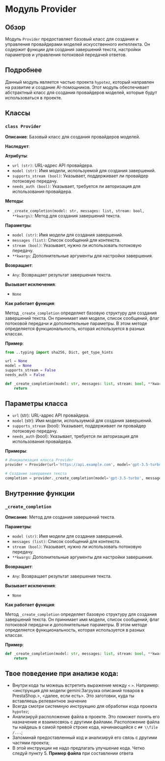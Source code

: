 # Модуль Provider

## Обзор

Модуль `Provider` предоставляет базовый класс для создания и управления провайдерами моделей искусственного интеллекта. Он содержит функции для создания завершений текста, настройки параметров и управления потоковой передачей ответов.

## Подробнее

Данный модуль является частью проекта `hypotez`, который направлен на развитие  и создание  AI-помощников.  Этот модуль обеспечивает абстрактный класс для создания провайдеров моделей, которые будут использоваться в проекте.

## Классы

### `class Provider`

**Описание**: Базовый класс для создания провайдеров моделей.

**Наследует**: 

**Атрибуты**:

* `url (str)`: URL-адрес API провайдера.
* `model (str)`: Имя модели, используемой для создания завершений.
* `supports_stream (bool)`: Указывает, поддерживает ли провайдер потоковую передачу.
* `needs_auth (bool)`: Указывает, требуется ли авторизация для использования провайдера.

**Методы**:

* `_create_completion(model: str, messages: list, stream: bool, **kwargs)`: Метод для создания завершений текста.

**Параметры**:

* `model (str)`: Имя модели для создания завершений.
* `messages (list)`: Список сообщений для контекста.
* `stream (bool)`: Указывает, нужно ли использовать потоковую передачу.
* `**kwargs`: Дополнительные аргументы для настройки завершения.

**Возвращает**:

* `Any`: Возвращает результат завершения текста.

**Вызывает исключения**:

* `None`

**Как работает функция**:

Метод `_create_completion`  определяет базовую структуру для создания завершений текста. Он принимает имя модели, список сообщений, флаг потоковой передачи и дополнительные параметры.  В этом методе  определяется функциональность, которая  используется  в разных классах.  

**Пример**:

```python
from ..typing import sha256, Dict, get_type_hints

url = None
model = None
supports_stream = False
needs_auth = False

def _create_completion(model: str, messages: list, stream: bool, **kwargs):
    return
```

## Параметры класса

* `url` (str): URL-адрес API провайдера.
* `model` (str): Имя модели, используемой для создания завершений.
* `supports_stream` (bool): Указывает, поддерживает ли провайдер потоковую передачу.
* `needs_auth` (bool): Указывает, требуется ли авторизация для использования провайдера.

**Примеры**:

```python
# Инициализация класса Provider
provider = Provider(url='https://api.example.com', model='gpt-3.5-turbo', supports_stream=True, needs_auth=False)
```

```python
# Создание завершения текста
completion = provider._create_completion(model='gpt-3.5-turbo', messages=[{'role': 'user', 'content': 'Привет!'}], stream=False)
```

## Внутренние функции

### `_create_completion`

**Описание**: Метод для создания завершений текста.

**Параметры**:

* `model (str)`: Имя модели для создания завершений.
* `messages (list)`: Список сообщений для контекста.
* `stream (bool)`: Указывает, нужно ли использовать потоковую передачу.
* `**kwargs`: Дополнительные аргументы для настройки завершения.

**Возвращает**:

* `Any`: Возвращает результат завершения текста.

**Вызывает исключения**:

* `None`

**Как работает функция**:

Метод `_create_completion`  определяет базовую структуру для создания завершений текста. Он принимает имя модели, список сообщений, флаг потоковой передачи и дополнительные параметры.  В этом методе  определяется функциональность, которая  используется  в разных классах.  

**Пример**:

```python
def _create_completion(model: str, messages: list, stream: bool, **kwargs):
    return
```

## Твое поведение при анализе кода:
- Внутри кода ты можешь встретить выражение между `<` `>`. Например: <инструкция для модели gemini:Загрузка описаний товаров в PrestaShop.>, <далее, если есть>. Это заготовки, куда ты вставляешь релевантное значение
- Всегда смотри системную инструкцию для обработки кода проекта `hypotez`;
- Анализируй расположение файла в проекте. Это поможет понять его назначение и взаимосвязь с другими файлами. Расположение файла ты найдешь в самой превой строке кода, начинающейся с `## \\file /...`;
- Запоминай предоставленный код и анализируй его связь с другими частями проекта;
- В этой инструкции не надо предлагать улучшение кода. Четко следуй пункту 5. **Пример файла** при составлении ответа